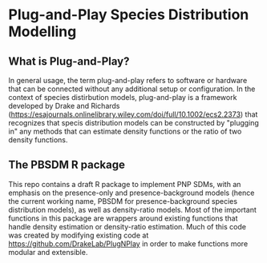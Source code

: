 # Plug-and-Play Species Distribution Modelling

## What is Plug-and-Play?
In general usage, the term plug-and-play refers to software or hardware that can be connected without any additional setup or configuration.  In the context of species distirbution models, plug-and-play is a framework developed by Drake and Richards (https://esajournals.onlinelibrary.wiley.com/doi/full/10.1002/ecs2.2373) that recognizes that specis distribution models can be constructed by "plugging in" any methods that can estimate density functions or the ratio of two density functions.


## The PBSDM R package
This repo contains a draft R package to implement PNP SDMs, with an emphasis on the presence-only and presence-background models (hence the current working name, PBSDM for presence-background species distribution models), as well as density-ratio models.  Most of the important functions in this package are wrappers around existing functions that handle density estimation or density-ratio estimation.  Much of this code was created by modifying existing code at https://github.com/DrakeLab/PlugNPlay in order to make functions more modular and extensible.
